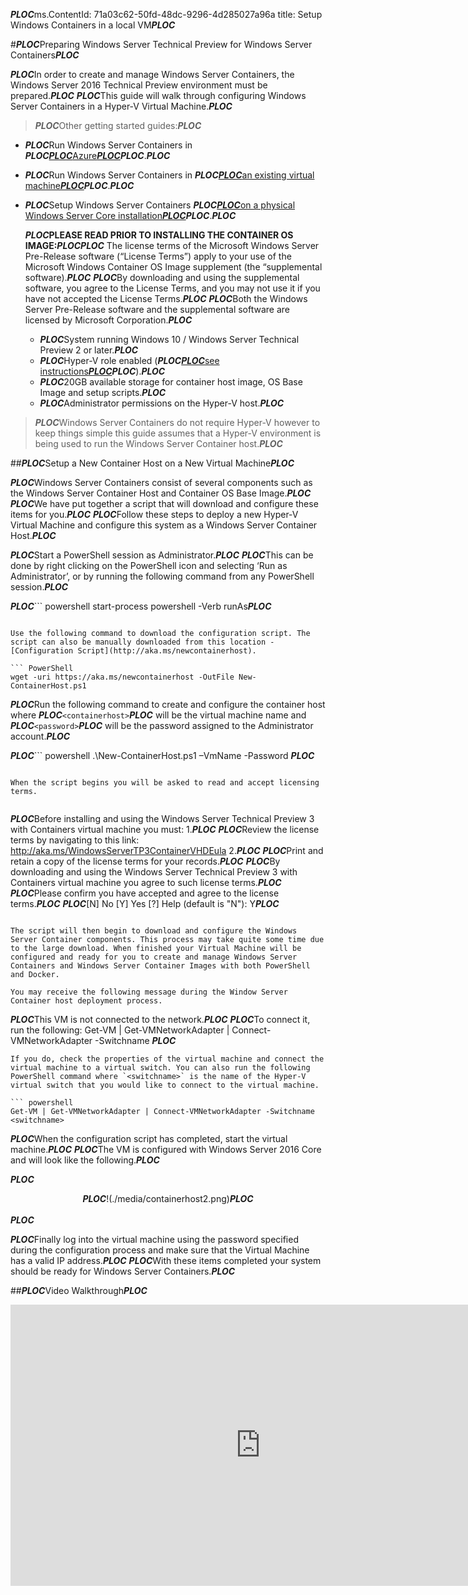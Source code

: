 ***PLOC***ms.ContentId: 71a03c62-50fd-48dc-9296-4d285027a96a
title: Setup Windows Containers in a local VM***PLOC***

#***PLOC***Preparing Windows Server Technical Preview for Windows Server Containers***PLOC***

***PLOC***In order to create and manage Windows Server Containers, the Windows Server 2016 Technical Preview environment must be prepared.***PLOC***
***PLOC***This guide will walk through configuring Windows Server Containers in a Hyper-V Virtual Machine.***PLOC***

> ***PLOC***Other getting started guides:***PLOC***
> 

*   ***PLOC***Run Windows Server Containers in ***PLOC***[***PLOC***Azure***PLOC***](./azure_setup.md)***PLOC***.***PLOC***
*   ***PLOC***Run Windows Server Containers in ***PLOC***[***PLOC***an existing virtual machine***PLOC***](./inplace_setup.md)***PLOC***.***PLOC***
*   ***PLOC***Setup Windows Server Containers ***PLOC***[***PLOC***on a physical Windows Server Core installation***PLOC***](./inplace_setup.md)***PLOC***.***PLOC***
    
    *****PLOC***PLEASE READ PRIOR TO INSTALLING THE CONTAINER OS IMAGE:***PLOC********PLOC***  The license terms of the Microsoft Windows Server Pre-Release software (“License Terms”) apply to your use of the Microsoft Windows Container OS Image supplement (the “supplemental software).***PLOC***
    ***PLOC***By downloading and using the supplemental software, you agree to the License Terms, and you may not use it if you have not accepted the License Terms.***PLOC***
    ***PLOC***Both the Windows Server Pre-Release software and the supplemental software are licensed by Microsoft Corporation.***PLOC***
    
    *   ***PLOC***System running Windows 10 / Windows Server Technical Preview 2 or later.***PLOC***
    *   ***PLOC***Hyper-V role enabled (***PLOC***[***PLOC***see instructions***PLOC***](https://msdn.microsoft.com/virtualization/hyperv_on_windows/quick_start/walkthrough_install#UsingPowerShell)***PLOC***).***PLOC***
    *   ***PLOC***20GB available storage for container host image, OS Base Image and setup scripts.***PLOC***
    *   ***PLOC***Administrator permissions on the Hyper-V host.***PLOC***

> ***PLOC***Windows Server Containers do not require Hyper-V however to keep things simple this guide assumes that a Hyper-V environment is being used to run the Windows Server Container host.***PLOC***
> 

##***PLOC***Setup a New Container Host on a New Virtual Machine***PLOC***

***PLOC***Windows Server Containers consist of several components such as the Windows Server Container Host and Container OS Base Image.***PLOC***
***PLOC***We have put together a script that will download and configure these items for you.***PLOC***
***PLOC***Follow these steps to deploy a new Hyper-V Virtual Machine and configure this system as a Windows Server Container Host.***PLOC***

***PLOC***Start a PowerShell session as Administrator.***PLOC***
***PLOC***This can be done by right clicking on the PowerShell icon and selecting ‘Run as Administrator’, or by running the following command from any PowerShell session.***PLOC***

***PLOC***``` powershell
start-process powershell -Verb runAs***PLOC***


```

Use the following command to download the configuration script. The script can also be manually downloaded from this location - [Configuration Script](http://aka.ms/newcontainerhost).

``` PowerShell
wget -uri https://aka.ms/newcontainerhost -OutFile New-ContainerHost.ps1

```

***PLOC***Run the following command to create and configure the container host where ***PLOC***`<containerhost>`***PLOC*** will be the virtual machine name and ***PLOC***`<password>`***PLOC*** will be the password assigned to the Administrator account.***PLOC***

***PLOC***``` powershell
.\New-ContainerHost.ps1 –VmName <containerhost> -Password <password>***PLOC***


```

When the script begins you will be asked to read and accept licensing terms.


```

***PLOC***Before installing and using the Windows Server Technical Preview 3 with Containers virtual machine you must:
    1.***PLOC***
***PLOC***Review the license terms by navigating to this link: http://aka.ms/WindowsServerTP3ContainerVHDEula
    2.***PLOC***
***PLOC***Print and retain a copy of the license terms for your records.***PLOC***
***PLOC***By downloading and using the Windows Server Technical Preview 3 with Containers virtual machine you agree to such
license terms.***PLOC***
***PLOC***Please confirm you have accepted and agree to the license terms.***PLOC***
***PLOC***[N] No  [Y] Yes  [?] Help (default is "N"): Y***PLOC***


```

The script will then begin to download and configure the Windows Server Container components. This process may take quite some time due to the large download. When finished your Virtual Machine will be configured and ready for you to create and manage Windows Server Containers and Windows Server Container Images with both PowerShell and Docker.  

You may receive the following message during the Window Server Container host deployment process. 

```

***PLOC***This VM is not connected to the network.***PLOC*** ***PLOC***To connect it, run the following:
Get-VM | Get-VMNetworkAdapter | Connect-VMNetworkAdapter -Switchname <switchname>***PLOC***


```
If you do, check the properties of the virtual machine and connect the virtual machine to a virtual switch. You can also run the following PowerShell command where `<switchname>` is the name of the Hyper-V virtual switch that you would like to connect to the virtual machine.

``` powershell 
Get-VM | Get-VMNetworkAdapter | Connect-VMNetworkAdapter -Switchname <switchname>

```

***PLOC***When the configuration script has completed, start the virtual machine.***PLOC***
***PLOC***The VM is configured with Windows Server 2016 Core and will look like the following.***PLOC***

***PLOC***<center>***PLOC***!(./media/containerhost2.png)***PLOC***</center><br />***PLOC***

***PLOC***Finally log into the virtual machine using the password specified during the configuration process and make sure that the Virtual Machine has a valid IP address.***PLOC***
***PLOC***With these items completed your system should be ready for Windows Server Containers.***PLOC***

##***PLOC***Video Walkthrough***PLOC***

<iframe src="https://channel9.msdn.com/Blogs/containers/Quick-Start-Configure-Windows-Server-Containers-on-a-Local-System/player" width="800" height="450" allowFullScreen="true" frameBorder="0" scrolling="no" caps_internal_Id="aed8b450-b635-4b70-86c6-cadc39485530" />

##***PLOC***Next Steps - Start Using Containers***PLOC***

***PLOC***Now that you have a Windows Server 2016 system running the Windows Server Container feature jump to the following guides to begin working with Windows Server Containers and Windows Server Container images.***PLOC***

[***PLOC***Quick Start: Windows Server Containers and Docker***PLOC***](./manage_docker.md)

[***PLOC***Quick Start: Windows Server Containers and PowerShell***PLOC***](./manage_powershell.md)

-------------------

[***PLOC***Back to Container Home***PLOC***](../containers_welcome.md)[***PLOC***Known Issues for Current Release***PLOC***](../about/work_in_progress.md)


